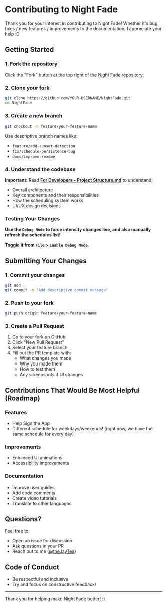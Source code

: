 # Contributing to Night Fade

Thank you for your interest in contributing to Night Fade! Whether it's bug fixes / new features / improvements to the documentation, I appreciate your help :D

## Getting Started

### 1. Fork the repository
Click the "Fork" button at the top right of the [Night Fade repository](https://github.com/theJayTea/NightFade).

### 2. Clone your fork
```bash
git clone https://github.com/YOUR-USERNAME/NightFade.git
cd NightFade
```

### 3. Create a new branch
```bash
git checkout -b feature/your-feature-name
```
Use descriptive branch names like:
- `feature/add-sunset-detection`
- `fix/schedule-persistence-bug`
- `docs/improve-readme`

### 4. Understand the codebase
**Important:** Read [**For Developers - Project Structure.md**](For%20Developers%20-%20Project%20Structure.md) to understand:
- Overall architecture
- Key components and their responsibilities
- How the scheduling system works
- UI/UX design decisions


### Testing Your Changes

**Use the `Debug Mode` to force intensity changes live, and also manually refresh the schedules list!**

**Toggle it from `File` > `Enable Debug Mode`.**

## Submitting Your Changes

### 1. Commit your changes
```bash
git add .
git commit -m "Add descriptive commit message"
```

### 2. Push to your fork
```bash
git push origin feature/your-feature-name
```

### 3. Create a Pull Request
1. Go to your fork on GitHub
2. Click "New Pull Request"
3. Select your feature branch
4. Fill out the PR template with:
   - What changes you made
   - Why you made them
   - How to test them
   - Any screenshots if UI changes

## Contributions That Would Be Most Helpful (Roadmap)

### Features
- Help Sign the App
- Different schedule for weekdays/weekends! (right now, we have the same schedule for every day)

### Improvements
- Enhanced UI animations
- Accessibility improvements

### Documentation
- Improve user guides
- Add code comments
- Create video tutorials
- Translate to other languages

## Questions?

Feel free to:
- Open an issue for discussion
- Ask questions in your PR
- Reach out to me ([@theJayTea](https://github.com/theJayTea))

## Code of Conduct

- Be respectful and inclusive
- Try and focus on constructive feedback!

---

Thank you for helping make Night Fade better! :)
